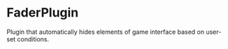 # FaderPlugin
Plugin that automatically hides elements of game interface based on user-set conditions.
